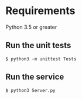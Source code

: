 Requirements
============
Python 3.5 or greater

Run the unit tests
------------------
    $ python3 -m unittest Tests

Run the service
---------------
    $ python3 Server.py
